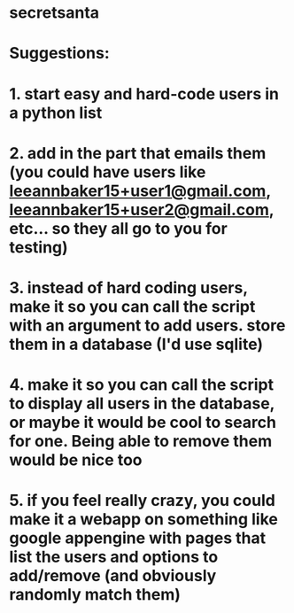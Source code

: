 # secretsanta 
# Suggestions:
# 1. start easy and hard-code users in a python list
# 2. add in the part that emails them (you could have users like leeannbaker15+user1@gmail.com, leeannbaker15+user2@gmail.com, etc... so they all go to you for testing)
# 3. instead of hard coding users, make it so you can call the script with an argument to add users. store them in a database (I'd use sqlite)
# 4. make it so you can call the script to display all users in the database, or maybe it would be cool to search for one. Being able to remove them would be nice too
# 5. if you feel really crazy, you could make it a webapp on something like google appengine with pages that list the users and options to add/remove (and obviously randomly match them)
